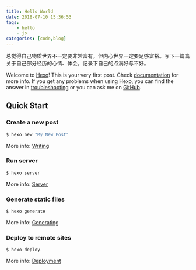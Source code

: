 ```yaml
---
title: Hello World
date: 2018-07-10 15:36:53
tags: 
    - hello
    - js
categories: [code,blog]
---
```


<!-- more -->

总觉得自己物质世界不一定要非常富有，但内心世界一定要足够富裕。写下一篇篇关于自己部分经历的心情、体会，记录下自己的点滴好与不好。

Welcome to [Hexo](https://hexo.io/)! This is your very first post. Check [documentation](https://hexo.io/docs/) for more info. If you get any problems when using Hexo, you can find the answer in [troubleshooting](https://hexo.io/docs/troubleshooting.html) or you can ask me on [GitHub](https://github.com/hexojs/hexo/issues).

## Quick Start

### Create a new post

```bash
$ hexo new "My New Post"
```

More info: [Writing](https://hexo.io/docs/writing.html)

### Run server

```bash
$ hexo server
```

More info: [Server](https://hexo.io/docs/server.html)

### Generate static files

```bash
$ hexo generate
```

More info: [Generating](https://hexo.io/docs/generating.html)

### Deploy to remote sites

```bash
$ hexo deploy
```

More info: [Deployment](https://hexo.io/docs/deployment.html)
